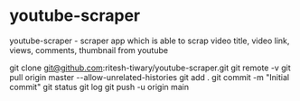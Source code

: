 # youtube-scraper
youtube-scraper - scraper app which is able to scrap video title, video link, views, comments, thumbnail from youtube

git clone git@github.com:ritesh-tiwary/youtube-scraper.git
git remote -v
git pull origin master --allow-unrelated-histories
git add .
git commit -m "Initial commit"
git status
git log
git push -u origin main
